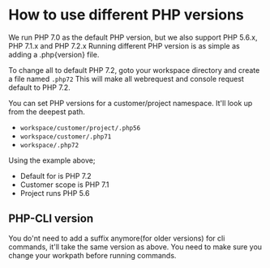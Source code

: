 # How to use different PHP versions

We run PHP 7.0 as the default PHP version, but we also support PHP 5.6.x, PHP 7.1.x and PHP 7.2.x
Running different PHP version is as simple as adding a .php{version} file.

To change all to default PHP 7.2, goto your workspace directory and create a file named `.php72`
This will make all webrequest and console request default to PHP 7.2.

You can set PHP versions for a customer/project namespace. It'll look up from the deepest path.

- `workspace/customer/project/.php56`
- `workspace/customer/.php71`
- `workspace/.php72`

Using the example above;

- Default for is PHP 7.2
- Customer scope is PHP 7.1
- Project runs PHP 5.6

## PHP-CLI version

You do'nt need to add a suffix anymore(for older versions) for cli commands, it'll take the same version as above.
You need to make sure you change your workpath before running commands.

